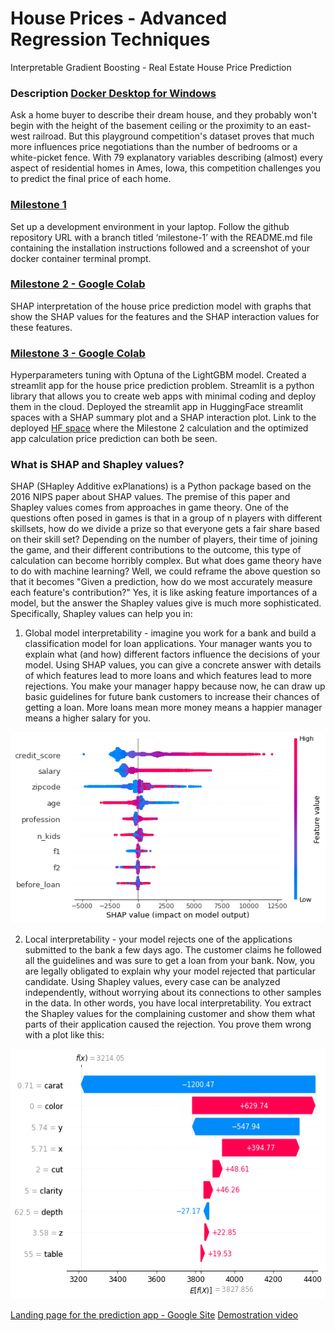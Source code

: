 # House Prices - Advanced Regression Techniques
Interpretable Gradient Boosting - Real Estate House Price Prediction
### Description <a href="https://www.kaggle.com/competitions/house-prices-advanced-regression-techniques">Docker Desktop for Windows</a>
Ask a home buyer to describe their dream house, and they probably won't begin with the height of the basement ceiling or the proximity to an east-west railroad. But this playground competition's dataset proves that much more influences price negotiations than the number of bedrooms or a white-picket fence.
With 79 explanatory variables describing (almost) every aspect of residential homes in Ames, Iowa, this competition challenges you to predict the final price of each home.

### <a href="https://github.com/DavidGomezCamargo/Project/tree/Milestone-1">Milestone 1 </a>
Set up a development environment in your laptop. Follow the github repository URL with a branch titled ‘milestone-1’ with the README.md file containing the installation instructions followed and a screenshot of your docker container terminal prompt.
### <a href="https://github.com/DavidGomezCamargo/Project/blob/Milestone-2/Milestone_2.ipynb">Milestone 2 - Google Colab</a>
SHAP interpretation of the house price prediction model with graphs that show the SHAP values for the features and the SHAP interaction values for these features.
### <a href="https://github.com/DavidGomezCamargo/Project/blob/Milestone-3/Milestone_3.ipynb">Milestone 3 - Google Colab</a>
Hyperparameters tuning with Optuna of the LightGBM model. Created a streamlit app for the house price prediction problem. Streamlit is a python library that allows you to create web apps with minimal coding and deploy them in the cloud. Deployed the streamlit app in HuggingFace streamlit spaces with a SHAP summary plot and a SHAP interaction plot. Link to the deployed <a href="https://huggingface.co/spaces/DavidGomezCamargo/demo_app">HF space</a> where the Milestone 2 calculation and the optimized app calculation price prediction can both be seen.

### What is SHAP and Shapley values?
SHAP (SHapley Additive exPlanations) is a Python package based on the 2016 NIPS paper about SHAP values. The premise of this paper and Shapley values comes from approaches in game theory.
One of the questions often posed in games is that in a group of n players with different skillsets, how do we divide a prize so that everyone gets a fair share based on their skill set? Depending on the number of players, their time of joining the game, and their different contributions to the outcome, this type of calculation can become horribly complex.
But what does game theory have to do with machine learning? Well, we could reframe the above question so that it becomes "Given a prediction, how do we most accurately measure each feature's contribution?" Yes, it is like asking feature importances of a model, but the answer the Shapley values give is much more sophisticated.
Specifically, Shapley values can help you in:
1. Global model interpretability - imagine you work for a bank and build a classification model for loan applications. Your manager wants you to explain what (and how) different factors influence the decisions of your model. Using SHAP values, you can give a concrete answer with details of which features lead to more loans and which features lead to more rejections. You make your manager happy because now, he can draw up basic guidelines for future bank customers to increase their chances of getting a loan. More loans mean more money means a happier manager means a higher salary for you.
   
<center><img src="1.png" class="center height="400" width="600""></center>

2. Local interpretability - your model rejects one of the applications submitted to the bank a few days ago. The customer claims he followed all the guidelines and was sure to get a loan from your bank. Now, you are legally obligated to explain why your model rejected that particular candidate. Using Shapley values, every case can be analyzed independently, without worrying about its connections to other samples in the data. In other words, you have local interpretability. You extract the Shapley values for the complaining customer and show them what parts of their application caused the rejection. You prove them wrong with a plot like this:
   
<center><img src="2.png" class="center" height="400" width="600"></center>

<a href="">Landing page for the prediction app - Google Site</a>
<a href="">Demostration video</a>
